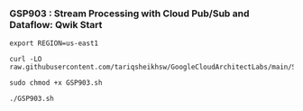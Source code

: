 ### GSP903 :  Stream Processing with Cloud Pub/Sub and Dataflow: Qwik Start 

```
export REGION=us-east1
```

```
curl -LO raw.githubusercontent.com/tariqsheikhsw/GoogleCloudArchitectLabs/main/Solutions/GSP903.sh

sudo chmod +x GSP903.sh

./GSP903.sh
```
